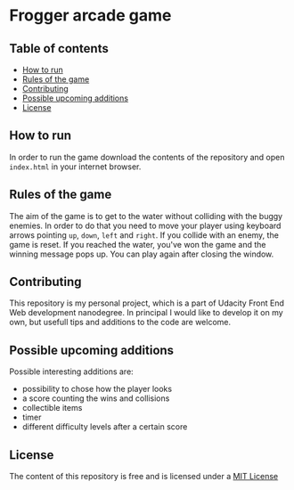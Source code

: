 Frogger arcade game
===============================

## Table of contents

* [How to run](#how-to-run)
* [Rules of the game](#rules-of-the-game)
* [Contributing](#contributing)
* [Possible upcoming additions](#possible-upcoming-additions)
* [License](#license)

## How to run

In order to run the game download the contents of the repository and open `index.html` in your internet browser. 

## Rules of the game

The aim of the game is to get to the water without colliding with the buggy enemies. In order to do that you need to move your player using keyboard arrows pointing `up`, `down`, `left` and `right`. If you collide with an enemy, the game is reset. If you reached the water, you've won the game and the winning message pops up. You can play again after closing the window.

## Contributing

This repository is my personal project, which is a part of Udacity Front End Web development nanodegree. In principal I would like to develop it on my own, but usefull tips and additions to the code are welcome.

## Possible upcoming additions

Possible interesting additions are:

* possibility to chose how the player looks
* a score counting the wins and collisions
* collectible items
* timer
* different difficulty levels after a certain score

## License

The content of this repository is free and is licensed under a [MIT License](https://choosealicense.com/licenses/mit/)

